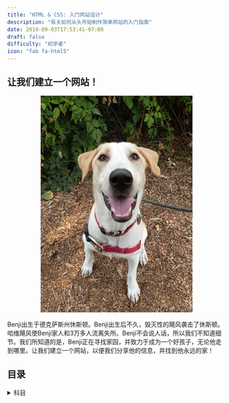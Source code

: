 ```yaml
---
title: "HTML & CSS: 入门网站设计"
description: "有关如何从头开始制作简单网站的入门指南"
date: 2019-09-03T17:53:41-07:00
draft: false
difficulty: "初学者"
icon: "fab fa-html5"
---
```


## 让我们建立一个网站！

<p style="text-align: center; "><img src="media/meet-benji-sm.jpg?classes=border,shadow" alt="我们的狗Benji" width="350"/></p>

Benji出生于德克萨斯州休斯顿。Benji出生后不久，毁灭性的飓风袭击了休斯顿。哈维飓风使Benji家人和3万多人流离失所。Benji不会说人话，所以我们不知道细节。我们所知道的是，Benji正在寻找家园，并致力于成为一个好孩子，无论他走到哪里。让我们建立一个网站，以便我们分享他的信息，并找到他永远的家！

## 目录

<details>
<summary>科目</summary>
{{% children /%}}
</details>
